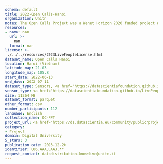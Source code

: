 ```yaml
---
schema: default
title: 2022-Open Calls-Hanoi
organization: Unitn
notes: The Open Calls Project was a Wenet Horizon 2020 funded project with the goal of developing a diversity-aware, machine-mediated paradigm for social interactions. It collected information on the eating/drinking activities of the students of FPT University in Vietnam. The project was carried out in June and July 2022. The project set out to sense the daily activity data of respondents through the mobile phone sensors, collect health data through daily food log surveys, collect alcohol-drinking activities coupled with the motives for drinking, and conduct semi-structured surveys to gather feedback on the project. Data collection was carried out in three big cities across Vietnam. The i-Log application was used to collect sensor data from participants with the language set to Vietnamese. The food-drink activities were collected with an i-Log survey filled in by the respondents three times a day.
resources:
- name: nan
  url: >-
    nan
  format: nan
license: >-
 ./../../resources/2023LivePeopleLicense.html
dataset_name: Open Calls Hanoi
location: Hanoi (Vietnam)
latitude_map: 21.03
longitude_map: 105.8
start_date: 2022-06-13
end_date: 2022-07-11
dataset_type: Sensors, <a href="https://datascientiafoundation.github.io/LivePeople/datasets/2022-OC1-Hanoi-Diachronic-Interactions/"> Diachronic-Interactions</a>
sensor_type: <a href="https://datascientiafoundation.github.io/LivePeople/datasets/2022-OC1-Hanoi-App-usage/"> App-usage</a>,  <a href="https://datascientiafoundation.github.io/LivePeople/datasets/2022-OC1-Hanoi-Device-usage/"> Device-usage</a>, <a href="https://datascientiafoundation.github.io/LivePeople/datasets/2022-OC1-Hanoi-Position/"> Position</a>,  <a href="https://datascientiafoundation.github.io/LivePeople/datasets/2022-OC1-Hanoi-Connectivity/"> Connectivity</a>, <a href="https://datascientiafoundation.github.io/LivePeople/datasets/2022-OC1-Hanoi-Motion/"> Motion</a>,  <a href="https://datascientiafoundation.github.io/LivePeople/datasets/2022-OC1-Hanoi-Environment/"> Environment</a>, <a href="https://datascientiafoundation.github.io/LivePeople/datasets/2022-OC1-Hanoi-Diachronic-Interactions/"> Diachronic-Interactions</a>
size: 11264 MB
dataset_format: parquet
other_format: csv
number_participants: 112
language: English
collection_name: OC-FPT
project_url: <a href="https://ds.datascientia.eu/community/public/projects/3b975830-9ecc-4127-855b-f88b8b5fe2ca">https://ds.datascientia.eu/community/public/projects/3b975830-9ecc-4127-855b-f88b8b5fe2ca</a>
category:
- Project
domain: Digital University
5_stars: 3
publication_date: 2023-12-20
identifier: 006.AAAJ.AAJ.**
request_contact: datadistribution.knowdive@unitn.it
---
```



